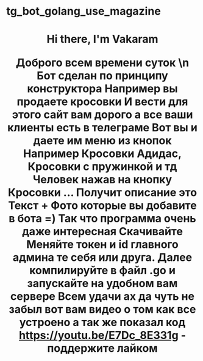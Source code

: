# tg_bot_golang_use_magazine
<h1 align="center">Hi there, I'm Vakaram</a> 


Доброго всем времени суток \n
Бот сделан по принципу конструктора
Например вы продаете кросовки 
И вести для этого сайт вам дорого а все ваши клиенты есть в телеграме
Вот вы и даете им меню из кнопок Например Кросовки Адидас, Кросовки с пружинкой и тд
Человек нажав на кнопку Кросовки ... Получит описание это Текст + Фото которые вы добавите в бота =) 
Так что программа очень даже интересная 
Скачивайте Меняйте токен и id главного админа те себя или друга.
Далее компилируйте в файл .go и запускайте на удобном вам сервере
Всем удачи ах да чуть не забыл вот вам видео о том как все устроено а так же показал код https://youtu.be/E7Dc_8E331g - поддержите лайком











